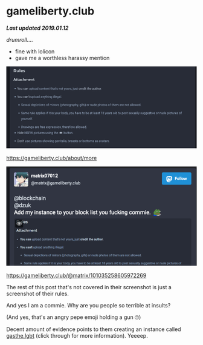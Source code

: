 # gameliberty.club
***Last updated 2019.01.12***

*drumroll....*

* fine with lolicon
* gave me a worthless harassy mention


![](rules.png)

https://gameliberty.club/about/more


![](harrassy.png)

https://gameliberty.club/@matrix/101035258605972269

The rest of this post that's not covered in their screenshot is just a screenshot of their rules.

And yes I am a commie. Why are you people so terrible at insults?

(And yes, that's an angry pepe emoji holding a gun 🙄)

Decent amount of evidence points to them creating an instance called [gasthe.lgbt](../gasthe_lgbt/gasthe_lgbt.md) (click through for more information). Yeeeep.